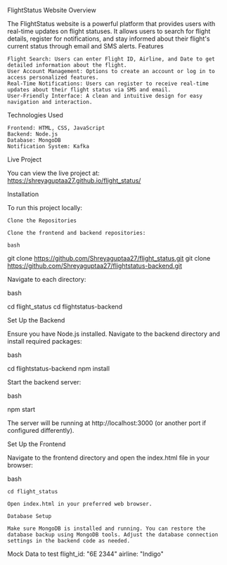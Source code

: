 FlightStatus Website
Overview

The FlightStatus website is a powerful platform that provides users with real-time updates on flight statuses. It allows users to search for flight details, register for notifications, and stay informed about their flight's current status through email and SMS alerts.
Features

    Flight Search: Users can enter Flight ID, Airline, and Date to get detailed information about the flight.
    User Account Management: Options to create an account or log in to access personalized features.
    Real-Time Notifications: Users can register to receive real-time updates about their flight status via SMS and email.
    User-Friendly Interface: A clean and intuitive design for easy navigation and interaction.

Technologies Used

    Frontend: HTML, CSS, JavaScript
    Backend: Node.js
    Database: MongoDB
    Notification System: Kafka

Live Project

You can view the live project at:  https://shreyaguptaa27.github.io/flight_status/


Installation

To run this project locally:

    Clone the Repositories

    Clone the frontend and backend repositories:

    bash

git clone https://github.com/Shreyaguptaa27/flight_status.git
git clone https://github.com/Shreyaguptaa27/flightstatus-backend.git

Navigate to each directory:

bash

cd flight_status
cd flightstatus-backend

Set Up the Backend

Ensure you have Node.js installed. Navigate to the backend directory and install required packages:

bash

cd flightstatus-backend
npm install

Start the backend server:

bash

npm start

The server will be running at http://localhost:3000 (or another port if configured differently).

Set Up the Frontend

Navigate to the frontend directory and open the index.html file in your browser:

bash

    cd flight_status

    Open index.html in your preferred web browser.

    Database Setup

    Make sure MongoDB is installed and running. You can restore the database backup using MongoDB tools. Adjust the database connection settings in the backend code as needed.

Mock Data to test 
  flight_id: "6E 2344"
  airline: "Indigo"

